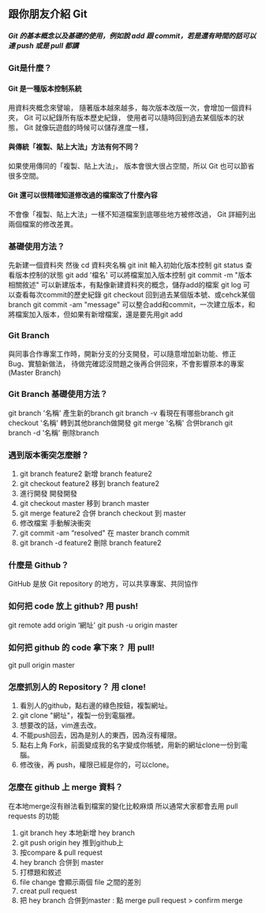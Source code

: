 ## 跟你朋友介紹 Git
##### Git 的基本概念以及基礎的使用，例如說 add 跟 commit，若是還有時間的話可以連 push 或是 pull 都講
### Git是什麼？
#### Git 是一種版本控制系統
用資料夾概念來譬喻，
隨著版本越來越多，每次版本改版一次，會增加一個資料夾，
Git 可以紀錄所有版本歷史紀錄，
使用者可以隨時回到過去某個版本的狀態，
Git 就像玩遊戲的時候可以儲存進度一樣，
#### 與傳統「複製、貼上大法」方法有何不同？
如果使用傳同的「複製、貼上大法」，
版本會很大很占空間，所以 Git 也可以節省很多空間。
#### Git 還可以很精確知道修改過的檔案改了什麼內容
不會像「複製、貼上大法」一樣不知道檔案到底哪些地方被修改過，
Git 詳細列出兩個檔案的修改差異。
### 基礎使用方法？
先新建一個資料夾
然後 cd 資料夾名稱
git init 輸入初始化版本控制
git status 查看版本控制的狀態
git add '檔名' 可以將檔案加入版本控制
git commit -m "版本相關敘述" 可以新建版本，有點像新建資料夾的概念，儲存add的檔案
git log 可以查看每次commit的歷史紀錄
git checkout 回到過去某個版本號、或cehck某個branch 
git commit -am "message" 可以整合add和commit，一次建立版本，和將檔案加入版本，但如果有新增檔案，還是要先用git add
### Git Branch 
與同事合作專案工作時，開新分支的分支開發，可以隨意增加新功能、修正 Bug、實驗新做法，
待做完確認沒問題之後再合併回來，不會影響原本的專案(Master Branch)
### Git Branch 基礎使用方法？
git branch '名稱' 產生新的branch
git branch -v 看現在有哪些branch
git checkout '名稱' 轉到其他branch做開發
git merge '名稱' 合併branch
git branch -d '名稱' 刪除branch 
### 遇到版本衝突怎麼辦？
1. git branch feature2 新增 branch feature2
2. git checkout feature2 移到 branch feature2 
3. 進行開發 開發開發
4. git checkout master 移到 branch master
5. git merge feature2 合併 branch checkout 到 master
6. 修改檔案 手動解決衝突
7. git commit -am “resolved" 在 master branch commit
8. git branch -d feature2 刪除 branch feature2
### 什麼是 Github？
GitHub 是放 Git repository 的地方，可以共享專案、共同協作
### 如何把 code 放上 github? 用 push! 
git remote add origin ‘網址' 
git push -u origin master 
### 如何把 github 的 code 拿下來？ 用 pull! 
git pull origin master
### 怎麼抓別人的 Repository？ 用 clone!
1. 看別人的github，點右邊的綠色按鈕，複製網址。
2. git clone "網址"，複製一份到電腦裡。
3. 想要改的話，vim進去改。
4. 不能push回去，因為是別人的東西，因為沒有權限。
5. 點右上角 Fork，前面變成我的名字變成你帳號，用新的網址clone一份到電腦。
6. 修改後，再 push，權限已經是你的，可以clone。
### 怎麼在 github 上 merge 資料？
在本地merge沒有辦法看到檔案的變化比較麻煩
所以通常大家都會去用 pull requests 的功能 
1. git branch hey 本地新增 hey branch 
2. git push origin hey 推到github上
3. 按compare & pull request 
4. hey branch 合併到 master 
5. 打標題和敘述
6. file change 會顯示兩個 file 之間的差別 
7. creat pull request 
8. 把 hey branch 合併到master : 點 merge pull request > confirm merge 

